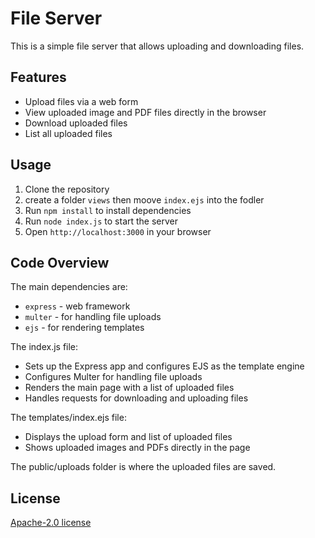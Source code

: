 # File Server

This is a simple file server that allows uploading and downloading files.

## Features

- Upload files via a web form 
- View uploaded image and PDF files directly in the browser
- Download uploaded files
- List all uploaded files

## Usage

1. Clone the repository
2. create a folder `views` then moove `index.ejs` into the fodler
3. Run `npm install` to install dependencies
4. Run `node index.js` to start the server
5. Open `http://localhost:3000` in your browser

## Code Overview

The main dependencies are:

- `express` - web framework 
- `multer` - for handling file uploads
- `ejs` - for rendering templates

The index.js file:

- Sets up the Express app and configures EJS as the template engine
- Configures Multer for handling file uploads
- Renders the main page with a list of uploaded files
- Handles requests for downloading and uploading files

The templates/index.ejs file:

- Displays the upload form and list of uploaded files
- Shows uploaded images and PDFs directly in the page

The public/uploads folder is where the uploaded files are saved.

## License

[Apache-2.0 license](LICENSE)

